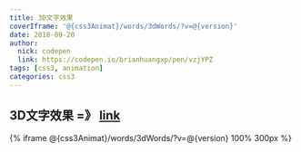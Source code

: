 ```yaml
---
title: 3D文字效果
coverIframe: '@{css3Animat}/words/3dWords/?v=@{version}'
date: 2018-09-20
author: 
  nick: codepen
  link: https://codepen.io/brianhuangxp/pen/vzjYPZ
tags: [css3, animation]
categories: css3
---
```


## 3D文字效果 =》 [link](@{css3Animat}/words/3dWords/?v=@{version})
{% iframe @{css3Animat}/words/3dWords/?v=@{version} 100% 300px %}